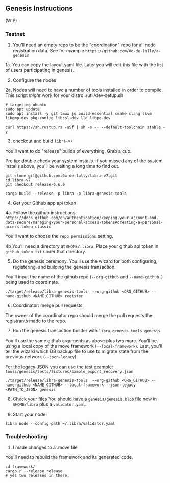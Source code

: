 
## Genesis Instructions
(WIP)

### Testnet

1. You'll need an empty repo to be the "coordination" repo for all node registration data. See for example `https://github.com/0o-de-lally/a-genesis`

1a. You can copy the layout.yaml file. Later you will edit this file with the list of users participating in genesis.


2. Configure the nodes

2a. Nodes will need to have a number of tools installed in order to compile. This script *might*  work for your distro ./util/dev-setup.sh

```
# targeting ubuntu
sudo apt update
sudo apt install -y git tmux jq build-essential cmake clang llvm libgmp-dev pkg-config libssl-dev lld libpq-dev

curl https://sh.rustup.rs -sSf | sh -s -- --default-toolchain stable -y
```

3. checkout and build `libra-v7`

You'll want to do "release" builds of everything. Grab a cup.

Pro tip: double check your system installs. If you missed any of the system installs above, you'll be waiting a long time to find out.

```
git clone git@github.com:0o-de-lally/libra-v7.git
cd libra-v7
git checkout release-0.6.9

cargo build --release -p libra -p libra-genesis-tools
```

4. Get your Github app api token


4a. Follow the github instructions: `https://docs.github.com/en/authentication/keeping-your-account-and-data-secure/managing-your-personal-access-tokens#creating-a-personal-access-token-classic`

You'll want to choose the `repo permissions` setting.

4b You'll need a directory at `$HOME/.libra`. Place your github api token in `github_token.txt` under that directory.

5. Do the genesis ceremony.
You'll use the wizard for both configuring, registering, and building the genesis transaction.

You'll input the name of the github repo (`--org-github` and `--name-github `) being used to coordinate. 
```
./target/release/libra-genesis-tools  --org-github <ORG_GITHUB> --name-github <NAME_GITHUB> register 
```

6. Coordinator: merge pull requests.

The owner of the coordinator repo should merge the pull requests the registrants made to the repo.

7. Run the genesis transaction builder with `libra-genesis-tools genesis`

You'll use the same github arguments as above plus two more. You'll be using a local copy of the move framework (`--local-framework`). Last, you'll tell the wizard which DB backup file to use to migrate state from the previous network (`--json-legacy`). 

For the legacy JSON you can use the test example: `tools/genesis/tests/fixtures/sample_export_recovery.json`

```
./target/release/libra-genesis-tools  --org-github <ORG_GITHUB> --name-github <NAME_GITHUB> --local-framework --json-legacy <PATH_TO_JSON> genesis
```

8. Check your files
You should have a `genesis/genesis.blob` file now in `$HOME/libra` plus a `validator.yaml`.

9. Start your node!

```
libra node --config-path ~/.libra/validator.yaml
```
### Troubleshooting

1. I made changes to a .move file

You'll need to rebuild the framework and its generated code.
```
cd framework/
cargo r --release release
# yes two releases in there.
```


